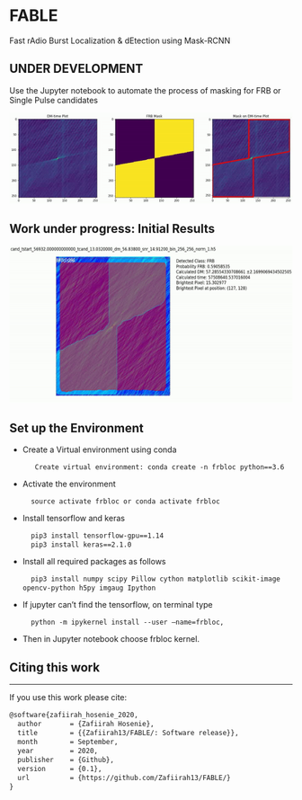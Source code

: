 # FABLE
Fast rAdio Burst Localization &amp; dEtection using Mask-RCNN

UNDER DEVELOPMENT
---
Use the Jupyter notebook  to automate the process of masking for FRB or Single Pulse candidates

[![Masking Video](gif/masking.gif)](https://drive.google.com/file/d/11vHLk3XAHtV3lCx5VFZc9A4mro7KQFlp/view?usp=sharing)

Work under progress: Initial Results
---

[![Prediction Video](gif/prediction.gif)](https://drive.google.com/file/d/1Q_p0dpCvVITOJwRyDwiuhWo-OCST8SLf/view?usp=sharing)


Set up the Environment
---
- Create a Virtual environment using conda

         Create virtual environment: conda create -n frbloc python==3.6

- Activate the environment

        source activate frbloc or conda activate frbloc
       
- Install tensorflow and keras 

        pip3 install tensorflow-gpu==1.14
        pip3 install keras==2.1.0
        
- Install all required packages as follows

        pip3 install numpy scipy Pillow cython matplotlib scikit-image opencv-python h5py imgaug Ipython
        
- If jupyter can’t find the tensorflow, on terminal type

        python -m ipykernel install --user —name=frbloc,
        
- Then in Jupyter notebook choose frbloc kernel.
        

## Citing this work
___

If you use this work please cite:

    @software{zafiirah_hosenie_2020,
      author       = {Zafiirah Hosenie},
      title        = {{Zafiirah13/FABLE/: Software release}},
      month        = September,
      year         = 2020,
      publisher    = {Github},
      version      = {0.1},
      url          = {https://github.com/Zafiirah13/FABLE/}
    }

